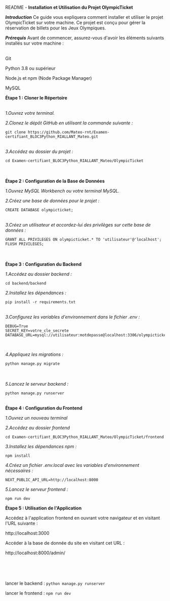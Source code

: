 README - **Installation et Utilisation du Projet OlympicTicket**



***Introduction***
Ce guide vous expliquera comment installer et utiliser le projet OlympicTicket sur votre machine. Ce projet est conçu pour gérer la réservation de billets pour les Jeux Olympiques.


***Prérequis***
Avant de commencer, assurez-vous d'avoir les éléments suivants installés sur votre machine :
<br><br>

Git

Python 3.8 ou supérieur

Node.js et npm (Node Package Manager)

MySQL

**Étape 1 : Cloner le Répertoire**  
<br>

*1.Ouvrez votre terminal.*
<br>

*2.Clonez le dépôt GitHub en utilisant la commande suivante :*

```git clone https://github.com/Mateo-rnt/Examen-certifiant_BLOC3Python_RIALLANT_Mateo.git```
<br><br>


*3.Accédez au dossier du projet :*

```cd Examen-certifiant_BLOC3Python_RIALLANT_Mateo/OlympicTicket```

<br><br>
**Étape 2 : Configuration de la Base de Données**
<br>

*1.Ouvrez MySQL Workbench ou votre terminal MySQL.*

*2.Créez une base de données pour le projet :*
<br>

```CREATE DATABASE olympicticket;```
<br><br>


*3.Créez un utilisateur et accordez-lui des privilèges sur cette base de données :*
<br>

```CREATE USER 'utilisateur'@'localhost' IDENTIFIED BY 'motdepasse';
GRANT ALL PRIVILEGES ON olympicticket.* TO 'utilisateur'@'localhost';
FLUSH PRIVILEGES; 
```
<br><br>
**Étape 3 : Configuration du Backend**

*1.Accédez au dossier backend :*
<br>

```cd backend/backend```
<br>


*2.Installez les dépendances :*
<br>

```pip install -r requirements.txt```
<br><br>

*3.Configurez les variables d'environnement dans le fichier .env :*

```
DEBUG=True
SECRET_KEY=votre_cle_secrete
DATABASE_URL=mysql://utilisateur:motdepasse@localhost:3306/olympicticket
```
<br>

*4.Appliquez les migrations :*
<br>
```
python manage.py migrate
```
<br><br>
*5.Lancez le serveur backend :*
<br>

```python manage.py runserver```
<br><br>

**Étape 4 : Configuration du Frontend**

*1.Ouvrez un nouveau terminal*

*2.Accédez au dossier frontend*

```cd Examen-certifiant_BLOC3Python_RIALLANT_Mateo/OlympicTicket/frontend```
<br>

*3.Installez les dépendances npm :*

```npm install```

*4.Créez un fichier .env.local avec les variables d'environnement nécessaires :*

```NEXT_PUBLIC_API_URL=http://localhost:8000```

*5.Lancez le serveur frontend :*

```npm run dev```
<br>

**Étape 5 : Utilisation de l'Application**

Accédez à l'application frontend en ouvrant votre navigateur et en visitant l'URL suivante :

http://localhost:3000

Accéder à la base de donnée du site en visitant cet URL : 

http://localhost:8000/admin/


<br>
<br>
<br>

lancer le backend : 
```python manage.py runserver```

lancer le frontend :
```npm run dev```
